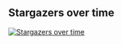 ## Stargazers over time
[![Stargazers over time](https://starchart.cc/LHZ-922/tvbox.github.io.svg?variant=adaptive)](https://starchart.cc/LHZ-922/tvbox.github.io)

